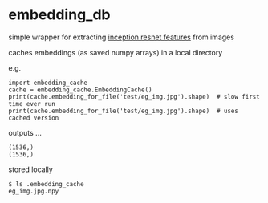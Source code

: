 
# embedding_db

simple wrapper for extracting [inception resnet features](https://tfhub.dev/google/imagenet/inception_resnet_v2/feature_vector/3) from images

caches embeddings (as saved numpy arrays) in a local directory

e.g.

```
import embedding_cache
cache = embedding_cache.EmbeddingCache()
print(cache.embedding_for_file('test/eg_img.jpg').shape)  # slow first time ever run
print(cache.embedding_for_file('test/eg_img.jpg').shape)  # uses cached version
```

outputs ...

```
(1536,)
(1536,)
```

stored locally

```
$ ls .embedding_cache
eg_img.jpg.npy
```